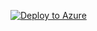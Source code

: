 

[![Deploy to Azure](http://azuredeploy.net/deploybutton.png)](https://portal.azure.com/#create/Microsoft.Template/uri/https%3A%2F%2Fgithub.com%2F%2Fraje678%2F%2FPrivateLabelLite%2F%2Fazuredeploy.json) 
